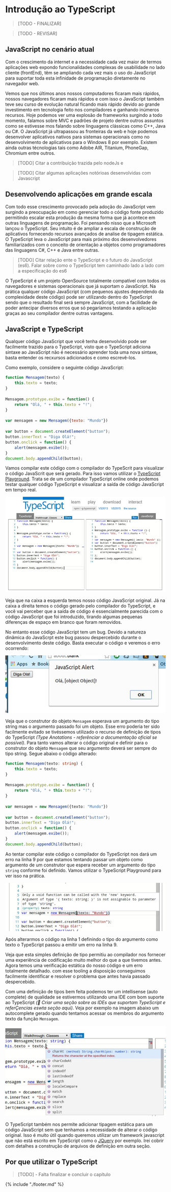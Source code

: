 # Introdução ao TypeScript

> [TODO - FINALIZAR]

> [TODO - REVISAR]

## JavaScript no cenário atual

Com o crescimento da internet e a necessidade cada vez maior de termos aplicações web expondo funcionalidades complexas de usabilidade no lado cliente (frontEnd), têm se ampliando cada vez mais o uso do JavaScript para suportar toda esta infinidade de programação diretamente no navegador web.

Vemos que nos últimos anos nossos computadores ficaram mais rápidos, nossos navegadores ficaram mais rápidos e com isso o JavaScript também teve seu curso de evolução natural ficando mais rápido devido ao grande investimento em tecnologia feito nos compiladores e ganhando inúmeros recursos. Hoje podemos ver uma explosão de frameworks surgindo a todo momento, falamos sobre MVC e padrões de projeto dentre outros assuntos como se estivesse mos falando sobre linguagens clássicas como C++, Java ou C#. O JavaScript já ultrapassou as fronteiras da web e hoje podemos desenvolver aplicativos nativos para sistemas operacionais como no desenvolvimento de aplicativos para o Windows 8 por exemplo. Existem ainda outras técnologias tais como Adobe AIR, Titanium, PhoneGap, Chromium entre outros.

> [TODO] Citar a contribuição trazida pelo nodeJs e

> [TODO] Citar algumas aplicações notórioas desenvolvidas com Javascript

## Desenvolvendo aplicações em grande escala

Com todo esse crescimento provocado pela adoção do JavaScript vem surgindo a preocupação em como gerenciar todo o código fonte produzido permitindo escalar esta produção da mesma forma que já acontece em outras linguagens de programação. Foi pensando nisso que a Microsoft lançou o TypeScript. Seu intuito é de ampliar a escala de construção de aplicativos fornecendo recursos avançados de analise de tipagem estática. O TypeScript leva o JavaScript para mais próximo dos desenvolvedores familiarizados com o conceito de orientação a objetos como programadores das linguagens C#, C++ e Java entre outras.

> [TODO] Citar relação ente o TypeScript e o futuro do JavaScript (es6). Falar sobre como o TypeScript tem caminhado lado a lado com a especificação do es6

O TypeScript é um projeto OpenSource totalmente compatível com todos os navegadores e sistemas operacionais que já suportam o JavaScript. Na prática qualquer código JavaScript (com pequenos ajustes dependendo da complexidade deste código) pode ser utilizando dentro do TypeScript sendo que o resultado final será sempre JavaScript, com a facilidade de poder antecipar diversos erros que só pegaríamos testando a aplicação graças ao seu compilador dentre outras vantagens.

## JavaScript e TypeScript

Qualquer código JavaScript que você tenha desenvolvido pode ser facilmente trazido para o TypeScript, visto que o TypeScript adiciona sintaxe ao JavaScript não é necessário aprender toda uma nova sintaxe, basta entender os recxursos adicionados e como escrevê-los.

Como exemplo, considere o seguinte código JavaScript:

```javascript
function Mensagem(texto) {
    this.texto = texto;
}

Mensagem.prototype.exibe = function() {
    return "Olá, " + this.texto + "!";
}

var mensagem = new Mensagem({texto: "Mundo"})

var button = document.createElement("button");
button.innerText = "Diga Olá!";
button.onclick = function() {
    alert(mensagem.exibe());
}
document.body.appendChild(button);
```

Vamos compilar este código com o compilador do TypeScrit para visualizar o código JavaScrit que será gerado. Para isso vamos utilizar o [TypeScript Playground](http://www.typescriptlang.org/Playground). Trata se de um compilador TypeScript online onde podemos testar qualquer código TypeScript e visualizar a saída de código JavaScript em tempo real.

![](../images/image001.jpg)

Veja que na caixa a esquerda temos nosso código JavaScript original. Já na caixa a direita temos o código gerado pelo compilador do TypeScript, e você vai perceber que a saída de código é essencialmente parecida com o código JavaScript que foi introduzido, tirando algumas pequenas diferenças de espaço em branco que foram removidos.

No entanto esse código JavaScript tem um bug. Devido a natureza dinâmica do JavaScrpt este bug passou despercebido durante o desenvolvimento deste código. Basta executar o código e veremos o erro ocorrendo:

![](../images/image002.jpg)

Veja que o construtor do objeto `Mensagem` esperava um argumento do tipo string mas o argumento passado foi um objeto. Esse erro poderia ter sido facilmente evitado se tivéssemos utilizado o recurso de definição de tipos do TypeScript _(Type Anotations - referênciar a documentação oficial se possível)_. Para tanto vamos alterar o código original e definir para o construtor do objeto `Mensagem` que seu argumento deverá ser sempre do tipo string. Segue abaixo o código alterado:

```typescript
function Mensagem(texto: string) {
    this.texto = texto;
}

Mensagem.prototype.exibe = function() {
    return "Olá, " + this.texto + "!";
}

var mensagem = new Mensagem({texto: "Mundo"})

var button = document.createElement("button");
button.innerText = "Diga Olá!";
button.onclick = function() {
    alert(mensagem.exibe());
}
document.body.appendChild(button);
```

Ao tentar compilar este código o compilador do TypeScript nos dará um erro na linha 9 por que estamos tentando passar um objeto como argumento de um construtor que espera receber um argumento do tipo `string` conforme foi definido. Vamos utilizar o TypeScript Playground para ver isso na prática.

![](../images/image003.jpg)

Após alterarmos o código na linha 1 definindo o tipo do argumento como texto o TypeScript passou a emitir um erro na linha 9.

Veja que esta simples definição de tipo permitiu ao compilador nos fornecer uma experiência de codificação muito melhor do que a que tivemos antes. Agora temos uma verificação estática do nosso código e um erro totalmente detalhado. com esse tooling a disposição conseguimos facilmente identificar e resolver o problema que antes havia passado despercebido.

Com uma definição de tipos bem feita podemos ter um intellisense (auto complete) de qualidade se estivermos utilizando uma IDE com bom suporte ao TypeScript _(:memo: Criar uma seção sobre as IDEs que suportam TypeScript e referÇencias eswta seção aqui)_. Veja por exemplo na imagem abaixo um autocomplete gerado quando tentamos acessar os membros do argumento texto da função `Mensagem`.

![](../images/image004.jpg)

O TypeScript também nos permite adicionar tipagem estática para um código JavaScript sem que tenhamos a necessidade de alterar o código original. Isso é muito útil quando queremos utilizar um framework javascript que não está escrito em TypeScript como o [JQuery](https://github.com/borisyankov/DefinitelyTyped/blob/master/jquery/jquery.d.ts) por exemplo. Irei cobrir com detalhes a construção de arquivos de definição em outra seção.

## Por que utilizar o TypeScript

> [TODO] - Falta finalizar e concluir o capítulo

{% include "./footer.md" %}
